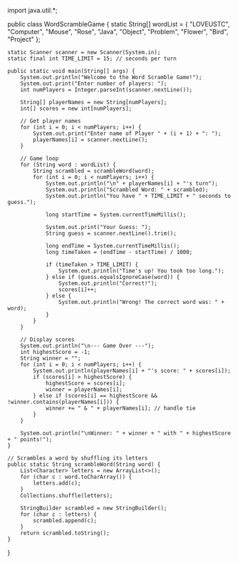 import java.util.*;

public class WordScrambleGame {
    static String[] wordList = {
        "LOVEUSTC", "Computer", "Mouse", "Rose", "Java",
        "Object", "Problem", "Flower", "Bird", "Project"
    };

    static Scanner scanner = new Scanner(System.in);
    static final int TIME_LIMIT = 15; // seconds per turn

    public static void main(String[] args) {
        System.out.println("Welcome to the Word Scramble Game!");
        System.out.print("Enter number of players: ");
        int numPlayers = Integer.parseInt(scanner.nextLine());

        String[] playerNames = new String[numPlayers];
        int[] scores = new int[numPlayers];

        // Get player names
        for (int i = 0; i < numPlayers; i++) {
            System.out.print("Enter name of Player " + (i + 1) + ": ");
            playerNames[i] = scanner.nextLine();
        }

        // Game loop
        for (String word : wordList) {
            String scrambled = scrambleWord(word);
            for (int i = 0; i < numPlayers; i++) {
                System.out.println("\n" + playerNames[i] + "'s turn");
                System.out.println("Scrambled Word: " + scrambled);
                System.out.println("You have " + TIME_LIMIT + " seconds to guess.");

                long startTime = System.currentTimeMillis();

                System.out.print("Your Guess: ");
                String guess = scanner.nextLine().trim();

                long endTime = System.currentTimeMillis();
                long timeTaken = (endTime - startTime) / 1000;

                if (timeTaken > TIME_LIMIT) {
                    System.out.println("Time's up! You took too long.");
                } else if (guess.equalsIgnoreCase(word)) {
                    System.out.println("Correct!");
                    scores[i]++;
                } else {
                    System.out.println("Wrong! The correct word was: " + word);
                }
            }
        }

        // Display scores
        System.out.println("\n--- Game Over ---");
        int highestScore = -1;
        String winner = "";
        for (int i = 0; i < numPlayers; i++) {
            System.out.println(playerNames[i] + "'s score: " + scores[i]);
            if (scores[i] > highestScore) {
                highestScore = scores[i];
                winner = playerNames[i];
            } else if (scores[i] == highestScore && !winner.contains(playerNames[i])) {
                winner += " & " + playerNames[i]; // handle tie
            }
        }

        System.out.println("\nWinner: " + winner + " with " + highestScore + " points!");
    }

    // Scrambles a word by shuffling its letters
    public static String scrambleWord(String word) {
        List<Character> letters = new ArrayList<>();
        for (char c : word.toCharArray()) {
            letters.add(c);
        }
        Collections.shuffle(letters);

        StringBuilder scrambled = new StringBuilder();
        for (char c : letters) {
            scrambled.append(c);
        }
        return scrambled.toString();
    }
}
